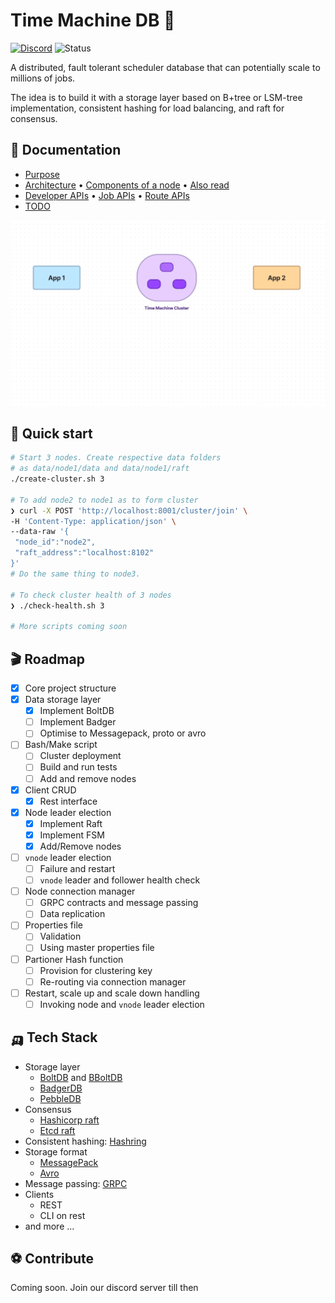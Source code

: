 # Time Machine DB 🐓
[![Discord](https://img.shields.io/badge/Discord-%235865F2.svg?style=for-the-badge&logo=discord&logoColor=white)](https://discord.gg/pDGNPj3dTM) 
![Status](https://img.shields.io/badge/Status-Ideation-ffb3ff?style=for-the-badge)

A distributed, fault tolerant scheduler database that can potentially scale to millions of jobs. 

The idea is to build it with a storage layer based on B+tree or LSM-tree implementation, consistent hashing for load balancing, and raft for consensus.

## 🧬 Documentation
- [Purpose](./docs/Purpose.md)
- [Architecture](./docs/Architecture.md) • [Components of a node](/components/Components.md) • [Also read](./docs/Refer.md)
- [Developer APIs](./docs/DevAPI.md) • [Job APIs](./docs/DevAPI.md#-job-apis) • [Route APIs](./docs/DevAPI.md#-route-apis)
- [TODO](./docs/TODO.md)

![Cluster animation](/docs/images/cluster_animation.gif)

## 🎯 Quick start

```bash
# Start 3 nodes. Create respective data folders 
# as data/node1/data and data/node1/raft
./create-cluster.sh 3

# To add node2 to node1 as to form cluster
❯ curl -X POST 'http://localhost:8001/cluster/join' \
-H 'Content-Type: application/json' \
--data-raw '{
 "node_id":"node2",
 "raft_address":"localhost:8102"
}'
# Do the same thing to node3.

# To check cluster health of 3 nodes
❯ ./check-health.sh 3

# More scripts coming soon
```

## 🎬 Roadmap
- [x] Core project structure
- [x] Data storage layer
    - [x] Implement BoltDB
    - [ ] Implement Badger
    - [ ] Optimise to Messagepack, proto or avro
- [ ] Bash/Make script
    - [ ] Cluster deployment
    - [ ] Build and run tests
    - [ ] Add and remove nodes
- [x] Client CRUD
    - [x] Rest interface
- [x] Node leader election
    - [x] Implement Raft
    - [x] Implement FSM
    - [x] Add/Remove nodes
- [ ] `vnode` leader election
    - [ ] Failure and restart
    - [ ] `vnode` leader and follower health check
- [ ] Node connection manager
    - [ ] GRPC contracts and message passing
    - [ ] Data replication
- [ ] Properties file
    - [ ] Validation
    - [ ] Using master properties file
- [ ] Partioner Hash function
    - [ ] Provision for clustering key
    - [ ] Re-routing via connection manager
- [ ] Restart, scale up and scale down handling
    - [ ] Invoking node and `vnode` leader election

## 🛺 Tech Stack
* Storage layer
    * [BoltDB](https://github.com/boltdb/bolt) and [BBoltDB](https://github.com/etcd-io/bbolt)
    * [BadgerDB](https://github.com/dgraph-io/badger)
    * [PebbleDB](https://github.com/cockroachdb/pebble)
* Consensus
    * [Hashicorp raft](https://github.com/hashicorp/raft)
    * [Etcd raft](https://github.com/etcd-io/etcd/tree/main/raft)
* Consistent hashing: [Hashring](https://github.com/serialx/hashring)
* Storage format
    * [MessagePack](https://github.com/vmihailenco/msgpack)
    * [Avro](https://github.com/hamba/avro)
* Message passing: [GRPC](https://github.com/grpc/grpc-go)
* Clients
    * REST
    * CLI on rest
* and more ...

## ⚽ Contribute
Coming soon. Join our discord server till then